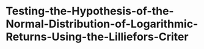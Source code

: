 # Testing-the-Hypothesis-of-the-Normal-Distribution-of-Logarithmic-Returns-Using-the-Lilliefors-Criter